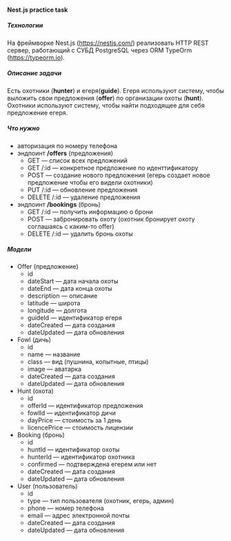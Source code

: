 #### Nest.js practice task

##### Технологии
На фреймворке Nest.js (https://nestjs.com/) реализовать HTTP REST сервер, работающий с СУБД PostgreSQL через ORM TypeOrm (https://typeorm.io).

##### Описание задачи
Есть охотники (**hunter**) и егеря(**guide**). Егеря используют систему, чтобы выложить свои предложения (**offer**) по организации охоты (**hunt**). Охотники используют систему, чтобы найти подходящее для себя предложение егеря.

##### Что нужно
- авторизация по номеру телефона
- эндпоинт **/offers** (предложения)
    - GET — список всех предложений
    - GET /:id — конкретное предложение по иденттификатору
    - POST — создание нового предложения (егерь создает новое предложение чтобы его видели охотники)
    - PUT /:id — обновление предложения
    - DELETE /:id — удаление предложения
- эндпоинт **/bookings** (бронь)
    - GET /:id — получить информацию о брони
    - POST — забронировать охоту (охотник бронирует охоту соглашаясь с каким-то offer)
    - DELETE /:id — удалить бронь охоты

##### Модели
- Offer (предложение)
    - id
    - dateStart — дата начала охоты
    - dateEnd — дата конца охоты
    - description — описание
    - latitude — широта
    - longitude — долгота
    - guideId — идентификатор егеря
    - dateCreated — дата создания
    - dateUpdated — дата обновления
- Fowl (дичь)
    - id
    - name — название
    - class — вид (пушнина, копытные, птицы)
    - image — аватарка
    - dateCreated — дата создания
    - dateUpdated — дата обновления
- Hunt (охота)
    - id
    - offerId — идентификатор предложения
    - fowlId — идентификатор дичи
    - dayPrice — стоимость за 1 день
    - licencePrice — стоимость лицензии
- Booking (бронь)
    - id
    - huntId — идентификатор охоты
    - hunterId — идентификатор охотника
    - confirmed — подтверждена егерем или нет
    - dateCreated — дата создания
    - dateUpdated — дата обновления
- User (пользователь)
    - id
    - type — тип пользователя (охотник, егерь, админ)
    - phone — номер телефона
    - email — адрес электронной почты
    - dateCreated — дата создания
    - dateUpdated — дата обновления